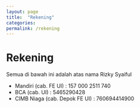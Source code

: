 ```yaml
---
layout: page
title:  "Rekening"
categories:
permalink: /rekening
---
```


# Rekening

Semua di bawah ini adalah atas nama Rizky Syaiful

- Mandiri (cab. FE UI) : 157 000 2511 740
- BCA (cab. UI) : 5465290428
- CIMB Niaga (cab. Depok FE UI) : 760694414900

